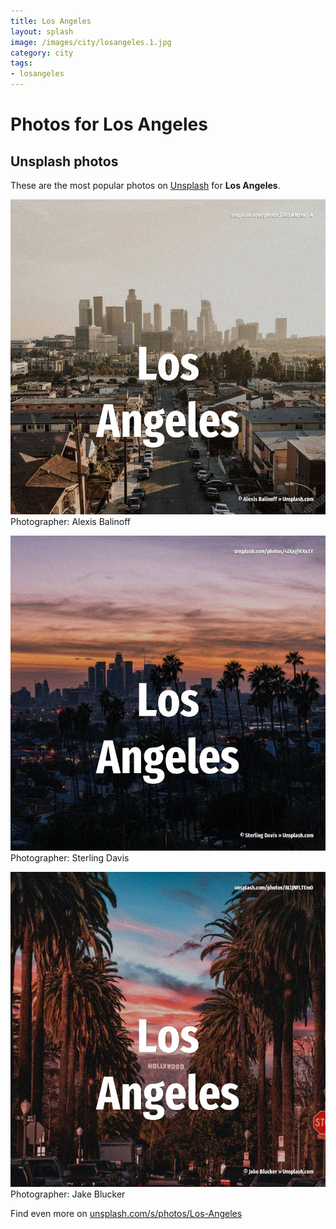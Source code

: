 ```yaml
---
title: Los Angeles
layout: splash
image: /images/city/losangeles.1.jpg
category: city
tags:
- losangeles
---
```

# Photos for Los Angeles
 
## Unsplash photos
These are the most popular photos on [Unsplash](https://unsplash.com) for **Los Angeles**.
 
![Los Angeles](/images/city/losangeles.1.jpg)
Photographer:  Alexis Balinoff
 
![Los Angeles](/images/city/losangeles.2.jpg)
Photographer:  Sterling Davis
 
![Los Angeles](/images/city/losangeles.3.jpg)
Photographer:  Jake Blucker
 
Find even more on [unsplash.com/s/photos/Los-Angeles](https://unsplash.com/s/photos/Los-Angeles)
 
